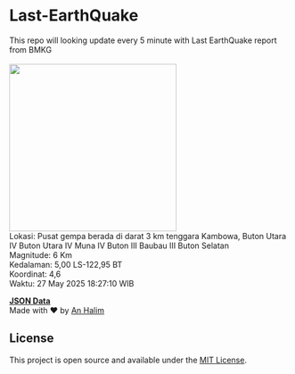 # Last-EarthQuake
This repo will looking update every 5 minute with Last EarthQuake report from BMKG
<br>
<br>
<img src="undefined" width="300"/>
<br>
Lokasi: Pusat gempa berada di darat 3 km tenggara Kambowa, Buton Utara  IV Buton Utara IV Muna IV Buton III Baubau III Buton Selatan <br>
Magnitude: 6 Km <br>
Kedalaman: 5,00 LS-122,95 BT <br>
Koordinat: 4,6 <br>
Waktu: 27 May 2025 18:27:10 WIB <br>

<a href="./data/data.json">**JSON Data**</a>
<br>
Made with ❤️ by <a href="https://github.com/an-halim">An Halim</a>
## License

This project is open source and available under the [MIT License](LICENSE).
